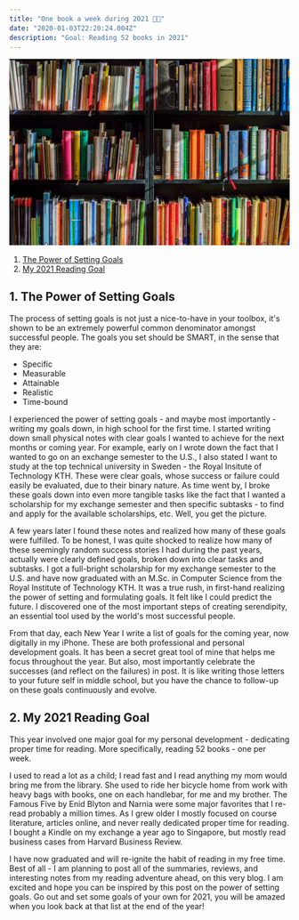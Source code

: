 ```yaml
---
title: "One book a week during 2021 🎯📖"
date: "2020-01-03T22:20:24.004Z"
description: "Goal: Reading 52 books in 2021"
---
```


![equality-header](./img/books.jpg)

1. [The Power of Setting Goals](#intro)
2. [My 2021 Reading Goal](#reading-goal)

## <a name="intro"> 1. The Power of Setting Goals</a>

The process of setting goals is not just a nice-to-have in your toolbox, it's shown to be an extremely powerful common denominator amongst successful people. The goals you set should be SMART, in the sense that they are:

- Specific
- Measurable
- Attainable
- Realistic
- Time-bound

I experienced the power of setting goals - and maybe most importantly - writing my goals down, in high school for the first time. I started writing down small physical notes with clear goals I wanted to achieve for the next months or coming year. For example, early on I wrote down the fact that I wanted to go on an exchange semester to the U.S., I also stated I want to study at the top technical university in Sweden - the Royal Insitute of Technology KTH. These were clear goals, whose success or failure could easily be evaluated, due to their binary nature. As time went by, I broke these goals down into even more tangible tasks like the fact that I wanted a scholarship for my exchange semester and then specific subtasks - to find and apply for the available scholarships, etc. Well, you get the picture.

A few years later I found these notes and realized how many of these goals were fulfilled. To be honest, I was quite shocked to realize how many of these seemingly random success stories I had during the past years, actually were clearly defined goals, broken down into clear tasks and subtasks. I got a full-bright scholarship for my exchange semester to the U.S. and have now graduated with an M.Sc. in Computer Science from the Royal Institute of Technology KTH. It was a true rush, in first-hand realizing the power of setting and formulating goals. It felt like I could predict the future. I discovered one of the most important steps of creating serendipity, an essential tool used by the world's most successful people.

From that day, each New Year I write a list of goals for the coming year, now digitally in my iPhone. These are both professional and personal development goals. It has been a secret great tool of mine that helps me focus throughout the year. But also, most importantly celebrate the successes (and reflect on the failures) in post. It is like writing those letters to your future self in middle school, but you have the chance to follow-up on these goals continuously and evolve.

## <a name="reading-goal"> 2. My 2021 Reading Goal</a>

This year involved one major goal for my personal development - dedicating proper time for reading. More specifically, reading 52 books - one per week.

I used to read a lot as a child; I read fast and I read anything my mom would bring me from the library. She used to ride her bicycle home from work with heavy bags with books, one on each handlebar, for me and my brother. The Famous Five by Enid Blyton and Narnia were some major favorites that I re-read probably a million times. As I grew older I mostly focused on course literature, articles online, and never really dedicated proper time for reading. I bought a Kindle on my exchange a year ago to Singapore, but mostly read business cases from Harvard Business Review.

I have now graduated and will re-ignite the habit of reading in my free time. Best of all - I am planning to post all of the summaries, reviews, and interesting notes from my reading adventure ahead, on this very blog. I am excited and hope you can be inspired by this post on the power of setting goals. Go out and set some goals of your own for 2021, you will be amazed when you look back at that list at the end of the year!

